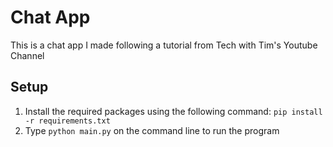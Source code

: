 # Chat App
This is a chat app I made following a tutorial from Tech with Tim's Youtube Channel

## Setup
1. Install the required packages using the following command: `pip install -r requirements.txt`
2. Type `python main.py` on the command line to run the program